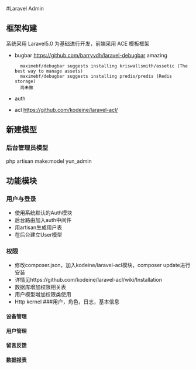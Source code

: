 #Laravel Admin

## 框架构建
系统采用 Laravel5.0 为基础进行开发，前端采用 ACE 模板框架
- bugbar https://github.com/barryvdh/laravel-debugbar amazing
    
        maximebf/debugbar suggests installing kriswallsmith/assetic (The best way to manage assets)
        maximebf/debugbar suggests installing predis/predis (Redis storage)
        尚未做


- auth   
- acl    https://github.com/kodeine/laravel-acl/

## 新建模型
### 后台管理员模型

php artisan make:model yun_admin



## 功能模块
### 用户与登录
- 使用系统默认的Auth模块
- 后台路由加入auth中间件
- 用artisan生成用户表
- 在后台建立User模型

### 权限
- 修改composer.json，加入kodeine/laravel-acl模块，composer update进行安装
- 详情见https://github.com/kodeine/laravel-acl/wiki/Installation
- 数据库增加权限相关表
- 用户模型增加权限类使用
- Http kernel
###用户，角色，日志，基本信息

#### 设备管理
#### 用户管理
#### 留言反馈
#### 数据报表